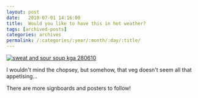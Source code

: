 ```yaml
---
layout: post
date:	2010-07-01 14:16:00
title:  Would you like to have this in hot weather?
tags: [archived-posts]
categories: archives
permalink: /:categories/:year/:month/:day/:title/
---
```

<a href="http://s967.photobucket.com/albums/ae160/pedoral/?action=view&current=IMG_6906.jpg" target="_blank"><img src="http://i967.photobucket.com/albums/ae160/pedoral/IMG_6906.jpg" border="0" alt="sweat and sour soup kga 280610"></a>


I wouldn't mind the chopsey, but somehow, that veg doesn't seem all that appetising...

There are more signboards and posters to follow!
